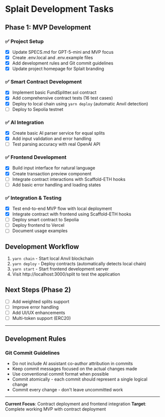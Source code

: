 # Splait Development Tasks

## Phase 1: MVP Development

### ✅ Project Setup
- [x] Update SPECS.md for GPT-5-mini and MVP focus
- [x] Create .env.local and .env.example files
- [x] Add development rules and Git commit guidelines
- [x] Update project homepage for Splait branding

### ✅ Smart Contract Development
- [x] Implement basic FundSplitter.sol contract
- [x] Add comprehensive contract tests (16 test cases)
- [x] Deploy to local chain using `yarn deploy` (automatic Anvil detection)
- [ ] Deploy to Sepolia testnet

### ✅ AI Integration  
- [x] Create basic AI parser service for equal splits
- [x] Add input validation and error handling
- [ ] Test parsing accuracy with real OpenAI API

### ✅ Frontend Development
- [x] Build input interface for natural language
- [x] Create transaction preview component  
- [ ] Integrate contract interactions with Scaffold-ETH hooks
- [ ] Add basic error handling and loading states

### ✅ Integration & Testing
- [x] Test end-to-end MVP flow with local deployment
- [x] Integrate contract with frontend using Scaffold-ETH hooks
- [ ] Deploy smart contract to Sepolia
- [ ] Deploy frontend to Vercel
- [ ] Document usage examples

## Development Workflow
1. `yarn chain` - Start local Anvil blockchain
2. `yarn deploy` - Deploy contracts (automatically detects local chain)
3. `yarn start` - Start frontend development server
4. Visit http://localhost:3000/split to test the application

## Next Steps (Phase 2)
- [ ] Add weighted splits support
- [ ] Improve error handling
- [ ] Add UI/UX enhancements
- [ ] Multi-token support (ERC20)

---

## Development Rules

### Git Commit Guidelines
- Do not include AI assistant co-author attribution in commits
- Keep commit messages focused on the actual changes made
- Use conventional commit format when possible
- Commit atomically - each commit should represent a single logical change
- Commit every change - don't leave uncommitted work

---

**Current Focus**: Contract deployment and frontend integration
**Target**: Complete working MVP with contract deployment
